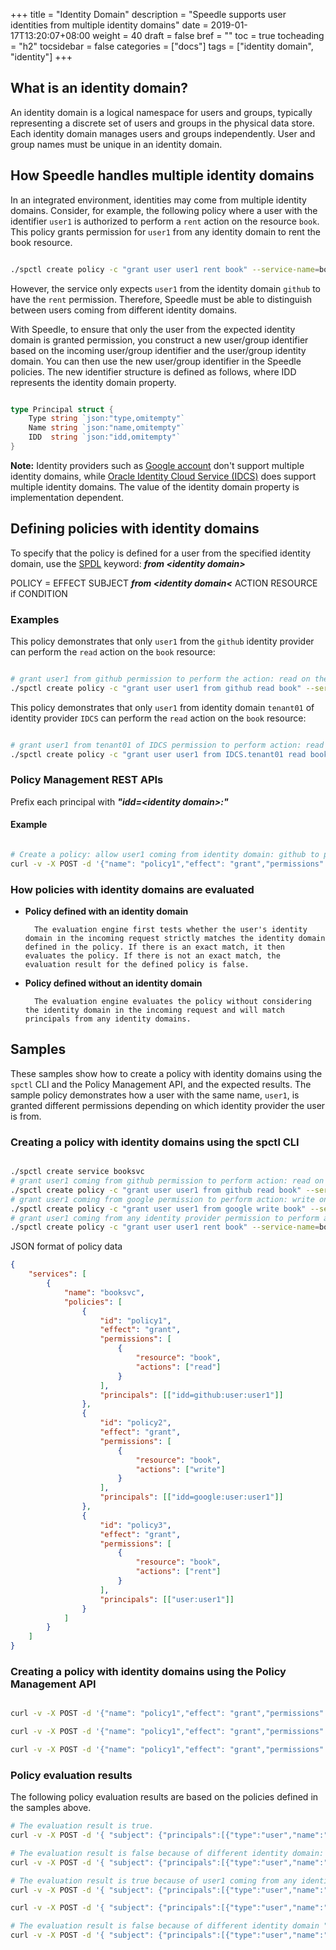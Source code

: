 +++
title = "Identity Domain"
description = "Speedle supports user identities from multiple identity domains"
date = 2019-01-17T13:20:07+08:00
weight = 40
draft = false
bref = ""
toc = true
tocheading = "h2"
tocsidebar = false
categories = ["docs"]
tags = ["identity domain", "identity"]
+++

## What is an identity domain?

An identity domain is a logical namespace for users and groups, typically representing a discrete set of users and groups in the physical data store. Each identity domain manages users and groups independently. User and group names must be unique in an identity domain.

## How Speedle handles multiple identity domains

In an integrated environment, identities may come from multiple identity domains. Consider, for example, the following policy where a user with the identifier `user1` is authorized to perform a `rent` action on the resource `book`. This policy grants permission for `user1` from any identity domain to rent the book resource.

```bash

./spctl create policy -c "grant user user1 rent book" --service-name=booksvc

```

However, the service only expects `user1` from the identity domain `github` to have the `rent` permission. Therefore, Speedle must be able to distinguish between users coming from different identity domains.

With Speedle, to ensure that only the user from the expected identity domain is granted permission, you construct a new user/group identifier based on the incoming user/group identifier and the user/group identity domain. You can then use the new user/group identifier in the Speedle policies. The new identifier structure is defined as follows, where IDD represents the identity domain property.

```go

type Principal struct {
	Type string `json:"type,omitempty"`
	Name string `json:"name,omitempty"`
	IDD  string `json:"idd,omitempty"`
}

```

**Note:** Identity providers such as [Google account](https://account.google.com/) don't support multiple identity domains, while [Oracle Identity Cloud Service (IDCS)](https://www.oracle.com/cloud/paas/identity-cloud-service.html) does support multiple identity domains. The value of the identity domain property is implementation dependent.

## Defining policies with identity domains

To specify that the policy is defined for a user from the specified identity domain, use the [SPDL](../spdl) keyword: _**from &lt;identity domain&gt;**_

POLICY = EFFECT SUBJECT _**from &lt;identity domain&lt;**_ ACTION RESOURCE if CONDITION

### Examples

This policy demonstrates that only `user1` from the `github` identity provider can perform the `read` action on the `book` resource:

```bash

# grant user1 from github permission to perform the action: read on the resource: book
./spctl create policy -c "grant user user1 from github read book" --service-name=booksvc

```

This policy demonstrates that only `user1` from identity domain `tenant01` of identity provider `IDCS` can perform the `read` action on the `book` resource:

```bash

# grant user1 from tenant01 of IDCS permission to perform action: read on resource: book
./spctl create policy -c "grant user user1 from IDCS.tenant01 read book" --service-name=booksvc

```

### Policy Management REST APIs

Prefix each principal with _**"idd=&lt;identity domain&gt;:"**_

#### Example

```bash

# Create a policy: allow user1 coming from identity domain: github to perform action: read on resource: book
curl -v -X POST -d '{"name": "policy1","effect": "grant","permissions": [{"resource": "book","actions": ["read"]}],"principals": [["idd=github:user:user1"]]}' http://127.0.0.1:6733/policy-mgmt/v1/service/booksvc/policy

```

### How policies with identity domains are evaluated

- **Policy defined with an identity domain**

      	The evaluation engine first tests whether the user's identity domain in the incoming request strictly matches the identity domain defined in the policy. If there is an exact match, it then evaluates the policy. If there is not an exact match, the evaluation result for the defined policy is false.

- **Policy defined without an identity domain**

      	The evaluation engine evaluates the policy without considering the identity domain in the incoming request and will match principals from any identity domains.

## Samples

These samples show how to create a policy with identity domains using the `spctl` CLI and the Policy Management API, and the expected results. The sample policy demonstrates how a user with the same name, `user1`, is granted different permissions depending on which identity provider the user is from.

### Creating a policy with identity domains using the spctl CLI

```bash

./spctl create service booksvc
# grant user1 coming from github permission to perform action: read on resource: book
./spctl create policy -c "grant user user1 from github read book" --service-name=booksvc
# grant user1 coming from google permission to perform action: write on resource: book
./spctl create policy -c "grant user user1 from google write book" --service-name=booksvc
# grant user1 coming from any identity provider permission to perform action: rent on resource: book
./spctl create policy -c "grant user user1 rent book" --service-name=booksvc

```

JSON format of policy data

```json
{
	"services": [
		{
			"name": "booksvc",
			"policies": [
				{
					"id": "policy1",
					"effect": "grant",
					"permissions": [
						{
							"resource": "book",
							"actions": ["read"]
						}
					],
					"principals": [["idd=github:user:user1"]]
				},
				{
					"id": "policy2",
					"effect": "grant",
					"permissions": [
						{
							"resource": "book",
							"actions": ["write"]
						}
					],
					"principals": [["idd=google:user:user1"]]
				},
				{
					"id": "policy3",
					"effect": "grant",
					"permissions": [
						{
							"resource": "book",
							"actions": ["rent"]
						}
					],
					"principals": [["user:user1"]]
				}
			]
		}
	]
}
```

### Creating a policy with identity domains using the Policy Management API

```bash

curl -v -X POST -d '{"name": "policy1","effect": "grant","permissions": [{"resource": "book","actions": ["read"]}],"principals": [["idd=github:user:user1"]]}' http://127.0.0.1:6733/policy-mgmt/v1/service/booksvc/policy

curl -v -X POST -d '{"name": "policy1","effect": "grant","permissions": [{"resource": "book","actions": ["write"]}],"principals": [["idd=google:user:user1"]]}' http://127.0.0.1:6733/policy-mgmt/v1/service/booksvc/policy

curl -v -X POST -d '{"name": "policy1","effect": "grant","permissions": [{"resource": "book","actions": ["rent"]}],"principals": [["user:user1"]]}' http://127.0.0.1:6733/policy-mgmt/v1/service/booksvc/policy

```

### Policy evaluation results

The following policy evaluation results are based on the policies defined in the samples above.

```bash
# The evaluation result is true.
curl -v -X POST -d '{ "subject": {"principals":[{"type":"user","name":"user1","idd":"github"}] },"serviceName":"booksvc","resource":"book","action":"read"}'  http://127.0.0.1:6734/authz-check/v1/is-allowed

# The evaluation result is false because of different identity domain: gitlab
curl -v -X POST -d '{ "subject": {"principals":[{"type":"user","name":"user1","idd":"gitlab"}] },"serviceName":"booksvc","resource":"book","action":"read"}'  http://127.0.0.1:6734/authz-check/v1/is-allowed

# The evaluation result is true because of user1 coming from any identity providers can perform rent action
curl -v -X POST -d '{ "subject": {"principals":[{"type":"user","name":"user1"}] },"serviceName":"booksvc","resource":"book","action":"rent"}'  http://127.0.0.1:6734/authz-check/v1/is-allowed

curl -v -X POST -d '{ "subject": {"principals":[{"type":"user","name":"user1","idd":"google"}] },"serviceName":"booksvc","resource":"book","action":"rent"}'  http://127.0.0.1:6734/authz-check/v1/is-allowed

# The evaluation result is false because of different identity domain "idd":"notgoogle"
curl -v -X POST -d '{ "subject": {"principals":[{"type":"user","name":"user1","idd":"notgoogle"}] },"serviceName":"booksvc","resource":"book","action":"write"}'  http://127.0.0.1:6734/authz-check/v1/is-allowed

```
